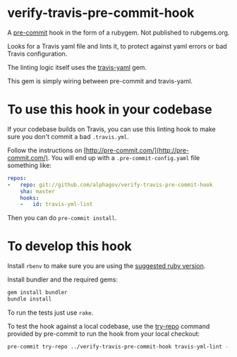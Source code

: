 # verify-travis-pre-commit-hook

A [pre-commit](http://pre-commit.com/) hook in the form of a rubygem. Not published to rubgems.org.

Looks for a Travis yaml file and lints it, to protect against yaml errors or bad Travis configuration.

The linting logic itself uses the [travis-yaml](https://github.com/travis-ci/travis-yaml) gem.

This gem is simply wiring between pre-commit and travis-yaml.

# To use this hook in your codebase

If your codebase builds on Travis, you can use this linting hook to make sure you don't commit a bad `.travis.yml`.

Follow the instructions on [http://pre-commit.com/](http://pre-commit.com/). You will end up with a
`.pre-commit-config.yaml` file something like:

```yaml
repos:
-   repo: git://github.com/alphagov/verify-travis-pre-commit-hook
    sha: master
    hooks:
    -   id: travis-yml-lint
```

Then you can do `pre-commit install`.

# To develop this hook

Install `rbenv` to make sure you are using the [suggested ruby version](.ruby-version).

Install bundler and the required gems:

```bash
gem install bundler
bundle install
```

To run the tests just use `rake`.

To test the hook against a local codebase, use the [try-repo](http://pre-commit.com/#pre-commit-try-repo) command provided by pre-commit to run the hook from your
local checkout:

```bash
pre-commit try-repo ../verify-travis-pre-commit-hook travis-yml-lint --verbose --all-files
```
